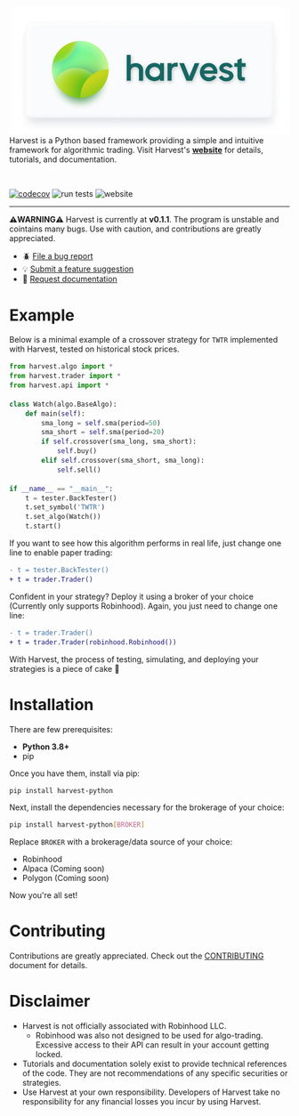 ![Header](docs/banner.png)
Harvest is a Python based framework providing a simple and intuitive framework for algorithmic trading. Visit Harvest's [**website**](https://tfukaza.github.io/harvest/) for details, tutorials, and documentation. 

<br />


[![codecov](https://codecov.io/gh/tfukaza/harvest/branch/main/graph/badge.svg?token=NQMXTBK2UO)](https://codecov.io/gh/tfukaza/harvest)
![run tests](https://github.com/tfukaza/harvest/actions/workflows/run-tests.yml/badge.svg)
![website](https://github.com/tfukaza/harvest/actions/workflows/build-website.yml/badge.svg)

---

**⚠️WARNING⚠️**
Harvest is currently at **v0.1.1**. The program is unstable and cointains many bugs. Use with caution, and contributions are greatly appreciated. 
- 🪲 [File a bug report](https://github.com/tfukaza/harvest/issues/new?assignees=&labels=bug&template=bug_report.md&title=%5B%F0%9F%AA%B0BUG%5D)
- 💡 [Submit a feature suggestion](https://github.com/tfukaza/harvest/issues/new?assignees=&labels=enhancement%2C+question&template=feature-request.md&title=%5B%F0%9F%92%A1Feature+Request%5D)
- 📝 [Request documentation](https://github.com/tfukaza/harvest/issues/new?assignees=&labels=documentation&template=documentation.md&title=%5B%F0%9F%93%9DDocumentation%5D)

# Example
Below is a minimal example of a crossover strategy for `TWTR` implemented with Harvest, tested on historical stock prices.
```python
from harvest.algo import *
from harvest.trader import *
from harvest.api import *

class Watch(algo.BaseAlgo):
    def main(self):
        sma_long = self.sma(period=50)
        sma_short = self.sma(period=20)
        if self.crossover(sma_long, sma_short):
            self.buy()
        elif self.crossover(sma_short, sma_long):
            self.sell()

if __name__ == "__main__":
    t = tester.BackTester()
    t.set_symbol('TWTR')
    t.set_algo(Watch())
    t.start()
```
If you want to see how this algorithm performs in real life, just change one line to enable paper trading:
```diff
- t = tester.BackTester()
+ t = trader.Trader()
```
Confident in your strategy? Deploy it using a broker of your choice (Currently only supports Robinhood). Again, you just need to change one line:
```diff
- t = trader.Trader()
+ t = trader.Trader(robinhood.Robinhood())
```
With Harvest, the process of testing, simulating, and deploying your strategies is a piece of cake 🍰

# Installation
There are few prerequisites:
- **Python 3.8+**
- pip

Once you have them, install via pip:
```bash
pip install harvest-python
```

Next, install the dependencies necessary for the brokerage of your choice:
```bash
pip install harvest-python[BROKER]
```
Replace `BROKER` with a brokerage/data source of your choice:
- Robinhood
- Alpaca (Coming soon)
- Polygon (Coming soon)

Now you're all set!

# Contributing
Contributions are greatly appreciated. Check out the [CONTRIBUTING](CONTRIBUTING.md) document for details.

# Disclaimer
- Harvest is not officially associated with Robinhood LLC.  
    - Robinhood was also not designed to be used for algo-trading. Excessive access to their API can result in your account getting locked. 
- Tutorials and documentation solely exist to provide technical references of the code. They are not recommendations of any specific securities or strategies. 
- Use Harvest at your own responsibility. Developers of Harvest take no responsibility for any financial losses you incur by using Harvest.  
